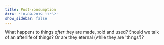 ```yaml
---
title: Post-consumption
date: '18-09-2019 11:52'
show_sidebar: false
---
```


What happens to things *after* they are made, sold and used? Should we talk of an afterlife of things? Or are they eternal (while they are 'things')?